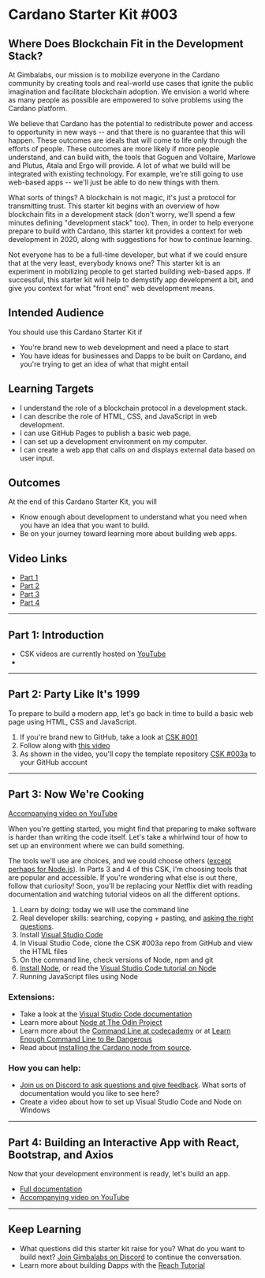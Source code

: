 # Cardano Starter Kit #003
## Where Does Blockchain Fit in the Development Stack?

At Gimbalabs, our mission is to mobilize everyone in the Cardano community by creating tools and real-world use cases that ignite the public imagination and facilitate blockchain adoption. We envision a world where as many people as possible are empowered to solve problems using the Cardano platform.

We believe that Cardano has the potential to redistribute power and access to opportunity in new ways -- and that there is no guarantee that this will happen. These outcomes are ideals that will come to life only through the efforts of people. These outcomes are more likely if more people understand, and can build with, the tools that Goguen and Voltaire, Marlowe and Plutus, Atala and Ergo will provide. A lot of what we build will be integrated with existing technology. For example, we're still going to use web-based apps -- we'll just be able to do new things with them. 

What sorts of things? A blockchain is not magic, it's just a protocol for transmitting trust. This starter kit begins with an overview of how blockchain fits in a development stack (don't worry, we'll spend a few minutes defining "development stack" too). Then, in order to help everyone prepare to build with Cardano, this starter kit provides a context for web development in 2020, along with suggestions for how to continue learning.

Not everyone has to be a full-time developer, but what if we could ensure that at the very least, everybody knows one? This starter kit is an experiment in mobilizing people to get started building web-based apps. If successful, this starter kit will help to demystify app development a bit, and give you context for what "front end" web development means.

## Intended Audience
You should use this Cardano Starter Kit if
- You're brand new to web development and need a place to start
- You have ideas for businesses and Dapps to be built on Cardano, and you're trying to get an idea of what that might entail

## Learning Targets
- I understand the role of a blockchain protocol in a development stack.
- I can describe the role of HTML, CSS, and JavaScript in web development.
- I can use GitHub Pages to publish a basic web page.
- I can set up a development environment on my computer.
- I can create a web app that calls on and displays external data based on user input.

## Outcomes
At the end of this Cardano Starter Kit, you will
- Know enough about development to understand what you need when you have an idea that you want to build.
- Be on your journey toward learning more about building web apps.

## Video Links
- [Part 1]()
- [Part 2](https://youtu.be/Xkd2MJGR8UA)
- [Part 3](https://youtu.be/8SHYJQVdZ5I)
- [Part 4](https://youtu.be/GcAqg8o1qls)

---

## Part 1: Introduction
- CSK videos are currently hosted on [YouTube](https://www.youtube.com/playlist?list=PLfiIgLMz-N6F_697XNFVSyax38_9XH8bV)
- 

---

## Part 2: Party Like It's 1999
To prepare to build a modern app, let's go back in time to build a basic web page using HTML, CSS and JavaScript.
1. If you're brand new to GitHub, take a look at [CSK #001](https://workshopmaybe.com/learn/cardano-starter-kits/starter-kit-001/starter-kit-001a/)
2. Follow along with [this video](https://youtu.be/Xkd2MJGR8UA)
3. As shown in the video, you'll copy the template repository [CSK #003a](https://github.com/GimbaLabs/csk003a) to your GitHub account
 
---

## Part 3: Now We're Cooking
[Accompanying video on YouTube](https://youtu.be/8SHYJQVdZ5I)

When you're getting started, you might find that preparing to make software is harder than writing the code itself. Let's take a whirlwind tour of how to set up an environment where we can build something.

The tools we'll use are choices, and we could choose others ([except perhaps for Node.js](https://medium.com/techinpieces/a-world-without-node-js-12fec4b18733)). In Parts 3 and 4 of this CSK, I'm choosing tools that are popular and accessible. If you're wondering what else is out there, follow that curiosity! Soon, you'll be replacing your Netflix diet with reading documentation and watching tutorial videos on all the different options.

1. Learn by doing: today we will use the command line
2. Real developer skills: searching, copying + pasting, and [asking the right questions](https://stackoverflow.com/).
3. Install [Visual Studio Code](https://code.visualstudio.com/)
4. In Visual Studio Code, clone the CSK #003a repo from GitHub and view the HTML files
5. On the command line, check versions of Node, npm and git
6. [Install Node](https://nodejs.org/en/), or read the [Visual Studio Code tutorial on Node](https://code.visualstudio.com/docs/nodejs/nodejs-tutorial)
7. Running JavaScript files using Node

### Extensions:
- Take a look at the [Visual Studio Code documentation](https://code.visualstudio.com/docs)
- Learn more about [Node at The Odin Project](https://www.theodinproject.com/courses/nodejs)
- Learn more about the [Command Line at codecademy](https://www.codecademy.com/learn/learn-the-command-line) or at [Learn Enough Command Line to Be Dangerous](https://www.learnenough.com/command-line-tutorial/basics)
- Read about [installing the Cardano node from source](https://docs.cardano.org/projects/cardano-node/en/latest/getting-started/install.html).

### How you can help:
- [Join us on Discord to ask questions and give feedback](https://discord.gg/dErH6vS). What sorts of documentation would you like to see here?
- Create a video about how to set up Visual Studio Code and Node on Windows

---

## Part 4: Building an Interactive App with React, Bootstrap, and Axios
Now that your development environment is ready, let's build an app.

- [Full documentation](https://github.com/GimbaLabs/csk-003/blob/main/CSK-003-Part-4.md)
- [Accompanying video on YouTube](https://youtu.be/GcAqg8o1qls)

---

## Keep Learning
- What questions did this starter kit raise for you? What do you want to build next? [Join Gimbalabs on Discord](https://discord.gg/dErH6vS) to continue the conversation.
- Learn more about building Dapps with the [Reach Tutorial](https://docs.reach.sh/)
